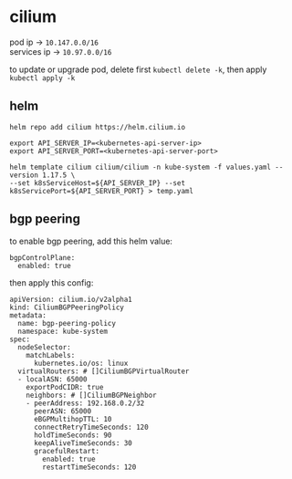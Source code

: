 # cilium

pod ip -> `10.147.0.0/16` \
services ip -> `10.97.0.0/16`

to update or upgrade pod, delete first `kubectl delete -k`, then apply `kubectl apply -k`

## helm

```
helm repo add cilium https://helm.cilium.io

export API_SERVER_IP=<kubernetes-api-server-ip>
export API_SERVER_PORT=<kubernetes-api-server-port>

helm template cilium cilium/cilium -n kube-system -f values.yaml --version 1.17.5 \
--set k8sServiceHost=${API_SERVER_IP} --set k8sServicePort=${API_SERVER_PORT} > temp.yaml
```

## bgp peering

to enable bgp peering, add this helm value:
```
bgpControlPlane:
  enabled: true
```

then apply this config:
```
apiVersion: cilium.io/v2alpha1
kind: CiliumBGPPeeringPolicy
metadata:
  name: bgp-peering-policy
  namespace: kube-system
spec:
  nodeSelector:
    matchLabels:
      kubernetes.io/os: linux
  virtualRouters: # []CiliumBGPVirtualRouter
  - localASN: 65000
    exportPodCIDR: true
    neighbors: # []CiliumBGPNeighbor
    - peerAddress: 192.168.0.2/32
      peerASN: 65000
      eBGPMultihopTTL: 10
      connectRetryTimeSeconds: 120
      holdTimeSeconds: 90
      keepAliveTimeSeconds: 30
      gracefulRestart:
        enabled: true
        restartTimeSeconds: 120
```
